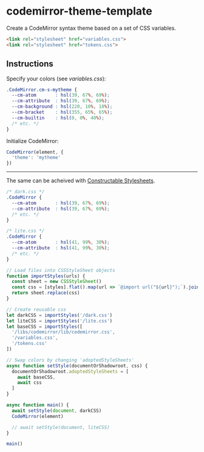 # codemirror-theme-template
Create a CodeMirror syntax theme based on a set of CSS variables.
```html
<link rel="stylesheet" href="variables.css">
<link rel="stylesheet" href="tokens.css">
```
## Instructions
Specify your colors (see *variables.css*):
```css
.CodeMirror.cm-s-mytheme {
  --cm-atom       : hsl(39, 67%, 69%);
  --cm-attribute  : hsl(39, 67%, 69%);
  --cm-background : hsl(220, 10%, 18%);
  --cm-bracket    : hsl(355, 65%, 65%);
  --cm-builtin    : hsl(0, 0%, 40%);
  /* etc. */
}
```

Initialize CodeMirror:
```js
CodeMirror(element, {
  'theme': 'mytheme'
})
```
----
The same can be acheived with [Constructable Stylesheets](https://wicg.github.io/construct-stylesheets/).


```css
/* dark.css */
.CodeMirror {
  --cm-atom       : hsl(39, 67%, 69%);
  --cm-attribute  : hsl(39, 67%, 69%);
  /* etc. */
}
```
```css
/* lite.css */
.CodeMirror {
  --cm-atom       : hsl(41, 99%, 30%);
  --cm-attribute  : hsl(41, 99%, 30%);
  /* etc. */
}
```
```js
// Load files into CSSStyleSheet objects
function importStyles(urls) {
  const sheet = new CSSStyleSheet()
  const css = [styles].flat().map(url => `@import url("${url}");`).join('\n')
  return sheet.replace(css)
}

// Create reusable css
let darkCSS = importStyles('/dark.css')
let liteCSS = importStyles('/lite.css')
let baseCSS = importStyles([
  '/libs/codemirror/lib/codemirror.css',
  '/variables.css',
  '/tokens.css'
])

// Swap colors by changing 'adoptedStyleSheets'
async function setStyle(documentOrShadowroot, css) {
  documentOrShadowroot.adoptedStyleSheets = [
    await baseCSS,
    await css
  ]
}

async function main() {
  await setStyle(document, darkCSS)
  CodeMirror(element)

  // await setStyle(document, liteCSS)
}

main()
```
